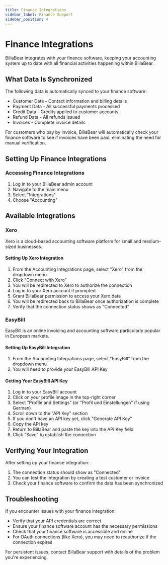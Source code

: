 ```yaml
---
title: Finance Integrations
sidebar_label: Finance Support
sidebar_position: 4
---
```


# Finance Integrations

BillaBear integrates with your finance software, keeping your accounting system up to date with all financial activities happening within BillaBear.

## What Data Is Synchronized

The following data is automatically synced to your finance software:

* Customer Data - Contact information and billing details
* Payment Data - All successful payments processed
* Credit Data - Credits applied to customer accounts
* Refund Data - All refunds issued
* Invoices - Complete invoice details

For customers who pay by invoice, BillaBear will automatically check your finance software to see if invoices have been paid, eliminating the need for manual verification.

## Setting Up Finance Integrations

### Accessing Finance Integrations

1. Log in to your BillaBear admin account
2. Navigate to the main menu
3. Select "Integrations"
4. Choose "Accounting"

## Available Integrations

### Xero

Xero is a cloud-based accounting software platform for small and medium-sized businesses.

#### Setting Up Xero Integration

1. From the Accounting Integrations page, select "Xero" from the dropdown menu
2. Click "Connect with Xero"
3. You will be redirected to Xero to authorize the connection
4. Log in to your Xero account if prompted
5. Grant BillaBear permission to access your Xero data
6. You will be redirected back to BillaBear once authorization is complete
7. Verify that the connection status shows as "Connected"

### EasyBill

EasyBill is an online invoicing and accounting software particularly popular in European markets.

#### Setting Up EasyBill Integration

1. From the Accounting Integrations page, select "EasyBill" from the dropdown menu
2. You will need to provide your EasyBill API Key

#### Getting Your EasyBill API Key

1. Log in to your EasyBill account
2. Click on your profile image in the top-right corner
3. Select "Profile and Settings" (or "Profil und Einstellungen" if using German)
4. Scroll down to the "API Key" section
5. If you don't have an API key yet, click "Generate API Key"
6. Copy the API key
7. Return to BillaBear and paste the key into the API Key field
8. Click "Save" to establish the connection

## Verifying Your Integration

After setting up your finance integration:

1. The connection status should show as "Connected"
2. You can test the integration by creating a test customer or invoice
3. Check your finance software to confirm the data has been synchronized

## Troubleshooting

If you encounter issues with your finance integration:

* Verify that your API credentials are correct
* Ensure your finance software account has the necessary permissions
* Check that your finance software is accessible and online
* For OAuth connections (like Xero), you may need to reauthorize if the connection expires

For persistent issues, contact BillaBear support with details of the problem you're experiencing.